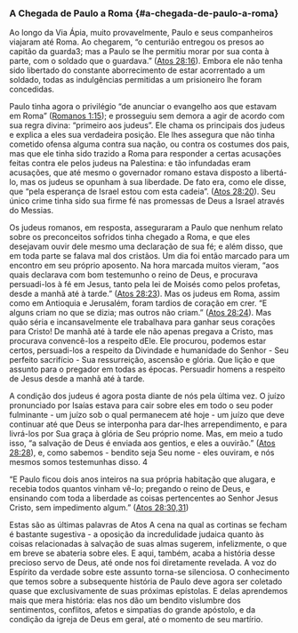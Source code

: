 ### A Chegada de Paulo a Roma {#a-chegada-de-paulo-a-roma}

Ao longo da Via Ápia, muito provavelmente, Paulo e seus companheiros viajaram até Roma. Ao chegarem, “o centurião entregou os presos ao capitão da guarda3; mas a Paulo se lhe permitiu morar por sua conta à parte, com o soldado que o guardava.” ([Atos 28:16](http://bibliaonline.com.br/acf/atos/28/16)). Embora ele não tenha sido libertado do constante aborrecimento de estar acorrentado a um soldado, todas as indulgências permitidas a um prisioneiro lhe foram concedidas.

Paulo tinha agora o privilégio “de anunciar o evangelho aos que estavam em Roma” ([Romanos 1:15](http://bibliaonline.com.br/acf/rm/1/15)); e prosseguiu sem demora a agir de acordo com sua regra divina: “primeiro aos judeus”. Ele chama os principais dos judeus e explica a eles sua verdadeira posição. Ele lhes assegura que não tinha cometido ofensa alguma contra sua nação, ou contra os costumes dos pais, mas que ele tinha sido trazido a Roma para responder a certas acusações feitas contra ele pelos judeus na Palestina: e tão infundadas eram acusações, que até mesmo o governador romano estava disposto a libertá-lo, mas os judeus se opunham à sua liberdade. De fato era, como ele disse, que “pela esperança de Israel estou com esta cadeia”. ([Atos 28:20](http://bibliaonline.com.br/acf/atos/28/20)). Seu único crime tinha sido sua firme fé nas promessas de Deus a Israel através do Messias.

Os judeus romanos, em resposta, asseguraram a Paulo que nenhum relato sobre os preconceitos sofridos tinha chegado a Roma, e que eles desejavam ouvir dele mesmo uma declaração de sua fé; e além disso, que em toda parte se falava mal dos cristãos. Um dia foi então marcado para um encontro em seu próprio aposento. Na hora marcada muitos vieram, “aos quais declarava com bom testemunho o reino de Deus, e procurava persuadi-los à fé em Jesus, tanto pela lei de Moisés como pelos profetas, desde a manhã até à tarde.” ([Atos 28:23](http://bibliaonline.com.br/acf/atos/28/23)). Mas os judeus em Roma, assim como em Antioquia e Jerusalém, foram tardios de coração em crer. “E alguns criam no que se dizia; mas outros não criam.” ([Atos 28:24](http://bibliaonline.com.br/acf/atos/28/24)). Mas quão séria e incansavelmente ele trabalhava para ganhar seus corações para Cristo! De manhã até à tarde ele não apenas pregava a Cristo, mas procurava convencê-los a respeito dEle. Ele procurou, podemos estar certos, persuadi-los a respeito da Divindade e humanidade do Senhor - Seu perfeito sacrifício - Sua ressurreição, ascensão e glória. Que lição e que assunto para o pregador em todas as épocas. Persuadir homens a respeito de Jesus desde a manhã até à tarde.

A condição dos judeus é agora posta diante de nós pela última vez. O juízo pronunciado por Isaías estava para cair sobre eles em todo o seu poder fulminante - um juízo sob o qual permanecem até hoje - um juízo que deve continuar até que Deus se interponha para dar-lhes arrependimento, e para livrá-los por Sua graça à glória de Seu próprio nome. Mas, em meio a tudo isso, “a salvação de Deus é enviada aos gentios, e eles a ouvirão.” ([Atos 28:28](http://bibliaonline.com.br/acf/atos/28/28)), e, como sabemos - bendito seja Seu nome - eles ouviram, e nós mesmos somos testemunhas disso. 4

“E Paulo ficou dois anos inteiros na sua própria habitação que alugara, e recebia todos quantos vinham vê-lo; pregando o reino de Deus, e ensinando com toda a liberdade as coisas pertencentes ao Senhor Jesus Cristo, sem impedimento algum.” ([Atos 28:30,31](http://bibliaonline.com.br/acf/atos/28/30,31))

Estas são as últimas palavras de Atos A cena na qual as cortinas se fecham é bastante sugestiva - a oposição da incredulidade judaica quanto às coisas relacionadas à salvação de suas almas sugerem, infelizmente, o que em breve se abateria sobre eles. E aqui, também, acaba a história desse precioso servo de Deus, até onde nos foi diretamente revelada. A voz do Espírito da verdade sobre este assunto torna-se silenciosa. O conhecimento que temos sobre a subsequente história de Paulo deve agora ser coletado quase que exclusivamente de suas próximas epístolas. E delas aprendemos mais que mera história: elas nos dão um bendito vislumbre dos sentimentos, conflitos, afetos e simpatias do grande apóstolo, e da condição da igreja de Deus em geral, até o momento de seu martírio.